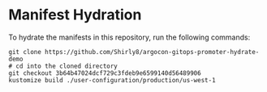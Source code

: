 # Manifest Hydration

To hydrate the manifests in this repository, run the following commands:

```shell
git clone https://github.com/Shirly8/argocon-gitops-promoter-hydrate-demo
# cd into the cloned directory
git checkout 3b64b47024dcf729c3fdeb9e6599140d56489906
kustomize build ./user-configuration/production/us-west-1
```
